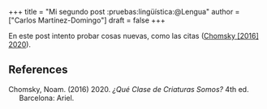+++
title = "Mi segundo post :pruebas:lingüística:@Lengua"
author = ["Carlos Martínez-Domingo"]
draft = false
+++

En este post intento probar cosas nuevas, como las citas (<a href="#citeproc_bib_item_1">Chomsky [2016] 2020</a>).

## References

<style>.csl-entry{text-indent: -1.5em; margin-left: 1.5em;}</style><div class="csl-bib-body">
  <div class="csl-entry"><a id="citeproc_bib_item_1"></a>Chomsky, Noam. (2016) 2020. <i>¿Qué Clase de Criaturas Somos?</i> 4th ed. Barcelona: Ariel.</div>
</div>
